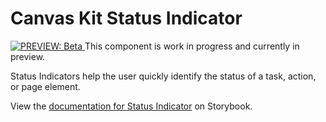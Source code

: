 # Canvas Kit Status Indicator

<a href="https://github.com/Workday/canvas-kit/tree/master/modules/preview-react/README.md">
  <img src="https://img.shields.io/badge/PREVIEW-beta-blueviolet" alt="PREVIEW: Beta" />
</a>  This component is work in progress and currently in preview.

Status Indicators help the user quickly identify the status of a task, action, or page element.

View the
[documentation for Status Indicator](https://workday.github.io/canvas-kit/?path=/docs/preview-status-indicator--docs)
on Storybook.
